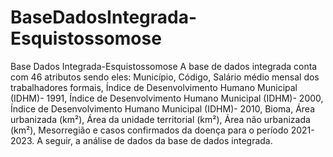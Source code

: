 # BaseDadosIntegrada-Esquistossomose
Base Dados Integrada-Esquistossomose
A base de dados integrada conta com 46 atributos sendo eles: Município, Código, Salário médio mensal dos trabalhadores formais, Índice de Desenvolvimento Humano Municipal (IDHM)- 1991, Índice de Desenvolvimento Humano Municipal (IDHM)- 2000, Índice de Desenvolvimento Humano Municipal (IDHM)- 2010, Bioma, Área urbanizada (km²), Área da unidade territorial (km²), Área não urbanizada (km²), Mesorregião e casos confirmados da doença para o período 2021-2023. A seguir, a análise de dados da base de dados integrada.  
